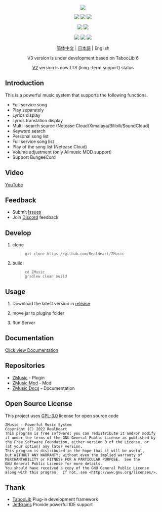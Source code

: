 <div align="center">

![][banner]

![][java]
![][kotlin]
![][tested-versions]

![][players]
![][servers]

![][releases]
![][downloads]
![][license]

[简体中文](README.md) | [日本語](README_JP.md) | English

V3 version is under development based on TabooLib 6

[V2](../../tree/v2) version is now LTS (long -term support) status

</div>

## Introduction

This is a powerful music system that supports the following functions.

* Full service song
* Play separately
* Lyrics display
* Lyrics translation display
* Multi -search source (Netease Cloud/Ximalaya/Bilibili/SoundCloud)
* Keyword search
* Personal song list
* Full service song list
* Play of the song list (Netease Cloud)
* Volume adjustment (only Allmusic MOD support)
* Support BungeeCord

## Video

[YouTube](https://youtu.be/B1RNNwE_MGE)

## Feedback

* Submit [Issues](../../issues)
* Join [Discord](https://discord.gg/twQgJNufYn) feedback

## Develop

1. clone

   > ```shell
   > git clone https://github.com/RealHeart/ZMusic
   > ```

2. build

   > ```shell
   > cd ZMusic
   > gradlew clean build
   > ```

## Usage

1. Download the latest version in [release](../../releases)

2. move jar to plugins folder

3. Run Server

## Documentation

[Click view Documentation](https://m.zplu.cc/)

## Repositories

* [ZMusic](https://github.com/RealHeart/ZMusic) - Plugin
* [ZMusic Mod](https://github.com/RealHeart/ZMusic-Mod) - Mod
* [ZMusic Docs](https://github.com/RealHeart/ZMusic-Docs) - Documentation

## Open Source License

This project uses [GPL-3.0](LICENSE) license for open source code

```text
ZMusic - Powerful Music System
Copyright (C) 2022 RealHeart
This program is free software: you can redistribute it and/or modify
it under the terms of the GNU General Public License as published by
the Free Software Foundation, either version 3 of the License, or
(at your option) any later version.
This program is distributed in the hope that it will be useful,
but WITHOUT ANY WARRANTY; without even the implied warranty of
MERCHANTABILITY or FITNESS FOR A PARTICULAR PURPOSE.  See the
GNU General Public License for more details.
You should have received a copy of the GNU General Public License
along with this program.  If not, see <http://www.gnu.org/licenses/>.
```

## Thank

* [TabooLib](https://github.com/TabooLib/TabooLib) Plug-in development framework
* [JetBrains](https://www.jetbrains.com/) Provide powerful IDE support

[banner]: https://socialify.git.ci/RealHeart/ZMusic/image?description=1&forks=1&issues=1&language=1&name=1&owner=1&pulls=1&stargazers=1&theme=Auto

[java]: https://img.shields.io/badge/java-17-blue?style=for-the-badge

[kotlin]: https://img.shields.io/badge/kotlin-1.8.10-blue?style=for-the-badge

[license]: https://img.shields.io/github/license/RealHeart/ZMusic?style=for-the-badge

[players]: https://img.shields.io/bstats/players/7291?label=bukkit-players&style=for-the-badge

[servers]: https://img.shields.io/bstats/servers/7291?label=bukkit-servers&style=for-the-badge

[tested-versions]: https://img.shields.io/spiget/tested-versions/83027?style=for-the-badge

[releases]: https://img.shields.io/github/v/release/RealHeart/ZMusic?style=for-the-badge

[downloads]: https://img.shields.io/github/downloads/RealHeart/ZMusic/total?style=for-the-badge
